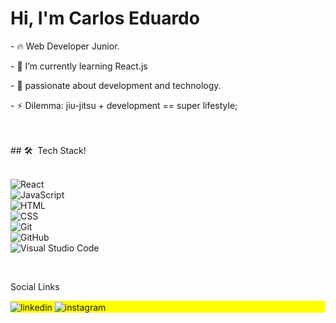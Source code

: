 
<!--
**cadugomes06/cadugomes06** is a ✨ _special_ ✨ repository because its `README.md` (this file) appears on your GitHub profile.
-->
<h1 align="left">Hi,  I'm Carlos Eduardo</h1>

<p>- 🔥  Web Developer Junior. </p>

<p>- 🌱 I’m currently learning React.js</p>
 
<p>- 🔭 passionate about development and technology.</p>

<p>- ⚡ Dilemma: jiu-jitsu + development == super lifestyle;</p>
<br><br>
## 🛠 &nbsp;Tech Stack! <br></br>

![React](https://img.shields.io/badge/-React-05122A?style=flat&logo=react)&nbsp;</br>
![JavaScript](https://img.shields.io/badge/-JavaScript-05122A?style=flat&logo=javascript)&nbsp;</br>
![HTML](https://img.shields.io/badge/-HTML-05122A?style=flat&logo=HTML5)&nbsp;</br>
![CSS](https://img.shields.io/badge/-CSS-05122A?style=flat&logo=CSS3&logoColor=1572B6)&nbsp;</br>
![Git](https://img.shields.io/badge/-Git-05122A?style=flat&logo=git)&nbsp;</br>
![GitHub](https://img.shields.io/badge/-GitHub-05122A?style=flat&logo=github)&nbsp;</br>
![Visual Studio Code](https://img.shields.io/badge/-Visual%20Studio%20Code-05122A?style=flat&logo=visual-studio-code&logoColor=007ACC)&nbsp;

</br>

Social Links
<p align="left" style="background:yellow">
<a href="https://linkedin.com/in/carlos-eduardo-258821181" target="_blank"></a>
   <img align="center" src="https://img.shields.io/badge/-carloseduardo-05122A?style=flat&logo=linkedin" alt="linkedin"/>
<a href="https://instagram.com/gomes.cadu" target="_blank"></a>
 <img align="center" src="https://img.shields.io/badge/-gomes.cadu-05122A?style=flat&logo=instagram" alt="instagram"/>
 </p>
<!--
**cadugomes06/cadugomes06** is a ✨ _special_ ✨ repository because its `README.md` (this file) appears on your GitHub profile.
Here are some ideas to get you started:
- 🔭 I’m currently working on ...
- 🌱 I’m currently learning ...
- 👯 I’m looking to collaborate on ...
- 🤔 I’m looking for help with ...
- 💬 Ask me about ...
- 📫 How to reach me: ...
- 😄 Pronouns: ...
- ⚡ Fun fact: ...
-->
